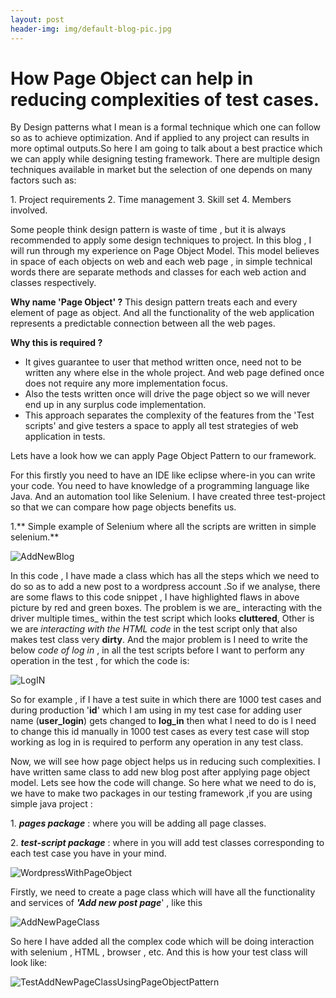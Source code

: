 ```yaml
---
layout: post
header-img: img/default-blog-pic.jpg
---
```


# How Page Object can help in reducing complexities of test cases.

By Design patterns what I mean is a formal technique which one can follow so as to achieve optimization. And if applied to any project can results in more optimal outputs.So here I am going to talk about a best practice which we can apply while designing testing framework. There are multiple design techniques available in market but the selection of one depends on many factors such as:

1\. Project requirements 2\. Time management 3\. Skill set 4\. Members involved.

Some people think design pattern is waste of time , but it is always recommended to apply some design techniques to project. In this blog , I will run through my experience on Page Object Model. This model believes in space of each objects on web and each web page , in simple technical words there are separate methods and classes for each web action and classes respectively.

**Why name 'Page Object' ?** This design pattern treats each and every element of page as object. And all the functionality of the web application represents a predictable connection between all the web pages.

**Why this is required ?**

  * It gives guarantee to user that method written once, need not to be written any where else in the whole project. And web page defined once does not require any more implementation focus.
  * Also the tests written once will drive the page object so we will never end up in any surplus code implementation.
  * This approach separates the complexity of the features from the 'Test scripts' and give testers a space to apply all test strategies of web application in tests.

Lets have a look how we can apply Page Object Pattern to our framework.

For this firstly you need to have an IDE like eclipse where-in you can write your code. You need to have knowledge of a programming language like Java. And an automation tool like Selenium. I have created three test-project so that we can compare how page objects benefits us.

1.** Simple example of Selenium where all the scripts are written in simple selenium.**

![AddNewBlog](/wp-content/uploads/2014/05/AddNewBlog-300x134.png)

In this code , I have made a class which has all the steps which we need to do so as to add a new post to a wordpress account .So if we analyse, there are some flaws to this code snippet , I have highlighted flaws in above picture by red and green boxes. The problem is we are_ interacting with the driver multiple times_ within the test script which looks **cluttered**, Other is we are _interacting with the HTML code_ in the test script only that also makes test class very **dirty**. And the major problem is I need to write the below _code of log in_ , in all the test scripts before I want to perform any operation in the test , for which the code is:

![LogIN](/wp-content/uploads/2014/05/LogIN-300x86.png)

So for example , if I have a test suite in which there are 1000 test cases and during production '**id**' which I am using in my test case for adding user name (**user_login**) gets changed to **log_in** then what I need to do is I need to change this id manually in 1000 test cases as every test case will stop working as log in is required to perform any operation in any test class.

Now, we will see how page object helps us in reducing such complexities. I have written same class to add new blog post after applying page object model. Lets see how the code will change. So here what we need to do is, we have to make two packages in our testing framework ,if you are using simple java project :

1\. _**pages package**_ : where you will be adding all page classes.

2\. _**test-script package**_ : where in you will add test classes corresponding to each test case you have in your mind.

![WordpressWithPageObject](/wp-content/uploads/2014/05/WordpressWithPageObject-238x300.png)

Firstly, we need to create a page class which will have all the functionality and services of _**'Add new post page**_' , like this

![AddNewPageClass](/wp-content/uploads/2014/05/AddNewPageClass-300x137.png)

So here I have added all the complex code which will be doing interaction with selenium , HTML , browser , etc. And this is how your test class will look like:

![TestAddNewPageClassUsingPageObjectPattern](/wp-content/uploads/2014/05/TestAddNewPageClassUsingPageObjectPattern-300x59.png)